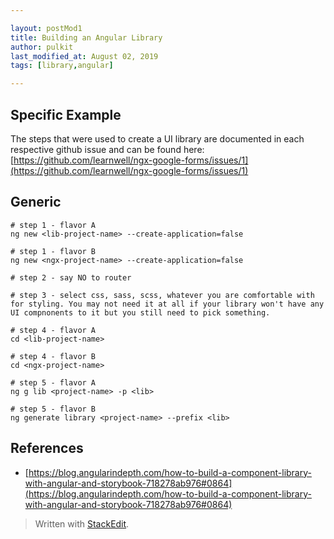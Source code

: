 ```yaml
---

layout: postMod1
title: Building an Angular Library
author: pulkit
last_modified_at: August 02, 2019
tags: [library,angular]

---
```


## Specific Example

The steps that were used to create a UI library are documented in each respective github issue and can be found here:
[https://github.com/learnwell/ngx-google-forms/issues/1](https://github.com/learnwell/ngx-google-forms/issues/1)

## Generic
```
# step 1 - flavor A
ng new <lib-project-name> --create-application=false

# step 1 - flavor B
ng new <ngx-project-name> --create-application=false

# step 2 - say NO to router

# step 3 - select css, sass, scss, whatever you are comfortable with for styling. You may not need it at all if your library won't have any UI compnonents to it but you still need to pick something.

# step 4 - flavor A
cd <lib-project-name>

# step 4 - flavor B
cd <ngx-project-name>

# step 5 - flavor A
ng g lib <project-name> -p <lib>

# step 5 - flavor B
ng generate library <project-name> --prefix <lib>
```

## References
* [https://blog.angularindepth.com/how-to-build-a-component-library-with-angular-and-storybook-718278ab976#0864](https://blog.angularindepth.com/how-to-build-a-component-library-with-angular-and-storybook-718278ab976#0864)
> Written with [StackEdit](https://stackedit.io/).
<!--stackedit_data:
eyJoaXN0b3J5IjpbMzYxODcxMDc5LC0xODE0MDM5NTg3LDE2Nj
Q4NjcxNDgsMTUwMDA3MzgxNF19
-->